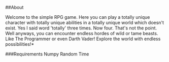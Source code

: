 ##About

Welcome to the simple RPG game. Here you can play a totally unique character
with totally unique abilities in a totally unique world which doesn't exist.
Yes I said word 'totally' three times. Now four. That's not the point. Well anyways,
you can encounter endless hordes of wild or tame beasts. Like The Programmer or even Darth Vader!
Explore the world with endless possibilities!*

###Requirements
Numpy
Random
Time
